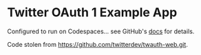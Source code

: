 # Twitter OAuth 1 Example App 

Configured to run on Codespaces... see GitHub's [docs](https://docs.github.com/en/codespaces) for details.

Code stolen from <https://github.com/twitterdev/twauth-web.git>.
